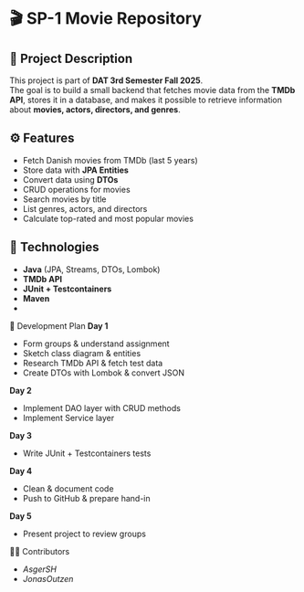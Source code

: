 # 🎬 SP-1 Movie Repository  

## 📌 Project Description  
This project is part of **DAT 3rd Semester Fall 2025**.  
The goal is to build a small backend that fetches movie data from the **TMDb API**, stores it in a database, and makes it possible to retrieve information about **movies, actors, directors, and genres**.  

## ⚙️ Features  
- Fetch Danish movies from TMDb (last 5 years)  
- Store data with **JPA Entities**  
- Convert data using **DTOs**  
- CRUD operations for movies  
- Search movies by title  
- List genres, actors, and directors  
- Calculate top-rated and most popular movies  

## 🧪 Technologies  
- **Java** (JPA, Streams, DTOs, Lombok)  
- **TMDb API**  
- **JUnit + Testcontainers**  
- **Maven**
- 
📅 Development Plan
**Day 1**

- Form groups & understand assignment
- Sketch class diagram & entities
- Research TMDb API & fetch test data
- Create DTOs with Lombok & convert JSON

**Day 2**

- Implement DAO layer with CRUD methods
- Implement Service layer

**Day 3**

- Write JUnit + Testcontainers tests

**Day 4**

- Clean & document code
- Push to GitHub & prepare hand-in

**Day 5**

- Present project to review groups

👨‍💻 Contributors

- *AsgerSH*
- *JonasOutzen*
